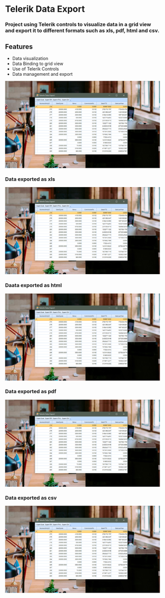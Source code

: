 # Telerik Data Export

### Project using Telerik controls to visualize data in a grid view and export it to different formats such as xls, pdf, html and csv. 

## Features
- Data visualization
- Data Binding to grid view
- Use of Telerik Controls
- Data management and export


<img src="/Telerik_GridData_Export/Img/cover.png"/>

### Data exported as xls
<img src="Telerik_GridData_Export/Img/cover.png"/>

### Daata exported as html
<img src="Telerik_GridData_Export/Img/cover.png"/>

### Data exported as pdf
<img src="Telerik_GridData_Export/Img/cover.png"/>

### Data exported as csv
<img src="Telerik_GridData_Export/Img/cover.png"/>
